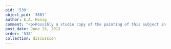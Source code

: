 ```yaml
---
pid: '539'
object_pid: '3601'
author: E.A. Honig
comment: "<p>Possibly a studio copy of the painting of this subject in Vienna.</p>"
post_date: June 13, 2012
order: '538'
collection: discussion
---
```

